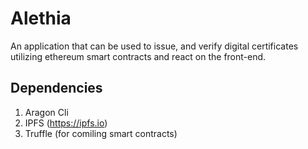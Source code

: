 # Alethia
An application that can be used to issue, and verify digital certificates utilizing ethereum smart contracts and react on the front-end.

## Dependencies
1. Aragon Cli
2. IPFS (https://ipfs.io)
3. Truffle (for comiling smart contracts)


